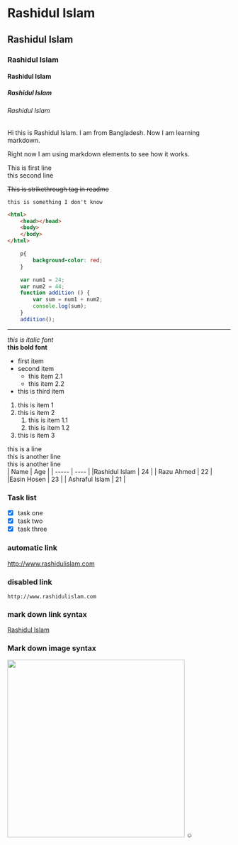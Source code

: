 <!-- this is markdown tutorial by Anisul Islam -->
# Rashidul Islam
## Rashidul Islam
### Rashidul Islam
#### Rashidul Islam
##### Rashidul Islam
###### Rashidul Islam
Hi this is Rashidul Islam. I am from Bangladesh. Now I am learning markdown.
<p> Right now I am using markdown elements to see how it works.</p>
This is first line<br>
this second line    

~~This is strikethrough tag in readme~~  

` this is something I don't know `      

```html 
<html>
    <head></head>
    <body>
    </body>
</html>
```
```css
    p{
        background-color: red;
    }
```

```javascript 
    var num1 = 24;
    var num2 = 44;
    function addition () {
        var sum = num1 + num2;
        console.log(sum);
    }
    addition();
```   
---
_this is italic font_   
__this bold font__
- first item    
- second item  
    - this item 2.1
    - this item 2.2
- this is third item   
1. this is item 1
2. this is item 2 
   1. this is item 1.1
   2. this is item 1.2 
3. this is item 3  

this is a line  
this is another line  
this is another line  
| Name | Age |
| ----- | ---- |
|Rashidul Islam | 24 |
| Razu Ahmed | 22 |
|Easin Hosen | 23 |
| Ashraful Islam | 21 |    
### Task list  
- [x] task one  
- [x] task two
- [x] task three  
### automatic link
http://www.rashidulislam.com
### disabled link
`http://www.rashidulislam.com`
### mark down link syntax
[Rashidul Islam](http://www.rashidulislam.com) 
### Mark down image syntax 
<!-- ![profile](img_tree.png) -->
<img src="img_tree.png" width="400px">
☺️ 
